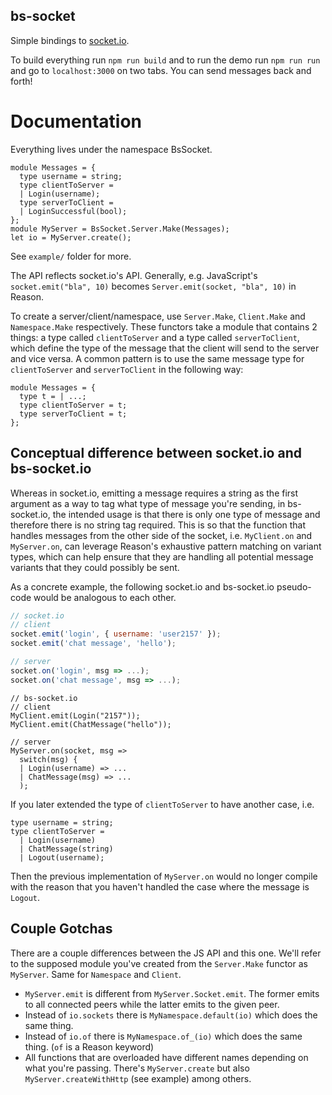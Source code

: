 bs-socket
---

Simple bindings to [socket.io](https://socket.io/).

To build everything run `npm run build` and to run the demo run `npm run run` and go to `localhost:3000` on two tabs. You can send messages back and forth!

# Documentation

Everything lives under the namespace BsSocket.

```reason
module Messages = {
  type username = string;
  type clientToServer = 
  | Login(username);
  type serverToClient = 
  | LoginSuccessful(bool);
};
module MyServer = BsSocket.Server.Make(Messages);
let io = MyServer.create();
```

See `example/` folder for more.

The API reflects socket.io's API. Generally, e.g. JavaScript's `socket.emit("bla", 10)` becomes `Server.emit(socket, "bla", 10)` in Reason.

To create a server/client/namespace, use `Server.Make`, `Client.Make` and `Namespace.Make` respectively. These functors take a module that contains 2 things: a type called `clientToServer` and a type called `serverToClient`, which define the type of the message that the client will send to the server and vice versa.  A common pattern is to use the same message type for `clientToServer` and `serverToClient` in the following way:

```reason
module Messages = {
  type t = | ...;
  type clientToServer = t;
  type serverToClient = t;
};
```

## Conceptual difference between socket.io and bs-socket.io

Whereas in socket.io, emitting a message requires a string as the
first argument as a way to tag what type of message you're sending, in
bs-socket.io, the intended usage is that there is only one type of
message and therefore there is no string tag required.  This is so
that the function that handles messages from the other side of the
socket, i.e. `MyClient.on` and `MyServer.on`, can leverage Reason's
exhaustive pattern matching on variant types, which can help ensure
that they are handling all potential message variants that they could
possibly be sent.

As a concrete example, the following socket.io and bs-socket.io pseudo-code
would be analogous to each other.

```javascript
// socket.io 
// client
socket.emit('login', { username: 'user2157' });
socket.emit('chat message', 'hello');

// server
socket.on('login', msg => ...);
socket.on('chat message', msg => ...);
```

```reason
// bs-socket.io 
// client
MyClient.emit(Login("2157"));
MyClient.emit(ChatMessage("hello"));

// server
MyServer.on(socket, msg => 
  switch(msg) {
  | Login(username) => ...
  | ChatMessage(msg) => ...
  );
```

If you later extended the type of `clientToServer` to have another case, i.e.

```reason
type username = string;
type clientToServer = 
  | Login(username)
  | ChatMessage(string)
  | Logout(username);
```

Then the previous implementation of `MyServer.on` would no longer
compile with the reason that you haven't handled the case where the
message is `Logout`.

## Couple Gotchas

There are a couple differences between the JS API and this one. We'll refer to the supposed module you've created from the `Server.Make` functor as `MyServer`. Same for `Namespace` and `Client`.

- `MyServer.emit` is different from `MyServer.Socket.emit`. The former emits to all connected peers while the latter emits to the given peer.
- Instead of `io.sockets` there is `MyNamespace.default(io)` which does the same thing.
- Instead of `io.of` there is `MyNamespace.of_(io)` which does the same thing. (`of` is a Reason keyword)
- All functions that are overloaded have different names depending on what you're passing. There's `MyServer.create` but also `MyServer.createWithHttp` (see example) among others.
